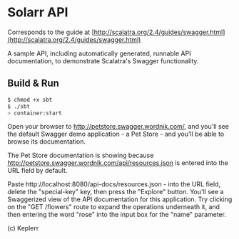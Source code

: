 Solarr API 
===========================

Corresponds to the guide at [http://scalatra.org/2.4/guides/swagger.html](http://scalatra.org/2.4/guides/swagger.html)

A sample API, including automatically generated, runnable API documentation,
to demonstrate Scalatra's Swagger functionality.

## Build & Run ##

```sh
$ chmod +x sbt
$ ./sbt
> container:start
```

Open your browser to http://petstore.swagger.wordnik.com/, and you'll see the default Swagger demo application - a Pet Store - and you'll be able to browse its documentation. 

The Pet Store documentation is showing because http://petstore.swagger.wordnik.com/api/resources.json is entered into the URL field by default.

Paste http://localhost:8080/api-docs/resources.json - into the URL field, delete the "special-key" key, then press the "Explore" button. You'll see a Swaggerized view of the API documentation for this application. Try clicking on the "GET /flowers" route to expand the operations underneath it, and then entering the word "rose" into the input box for the "name" parameter.

(c) Keplerr
